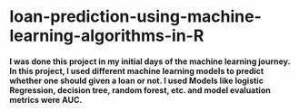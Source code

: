 # loan-prediction-using-machine-learning-algorithms-in-R
#### I was done this project in my initial days of the machine learning journey. In this project, I used different machine learning models to predict whether one should given a loan or not. I used Models like logistic Regression, decision tree, random forest, etc. and model evaluation metrics were AUC.
